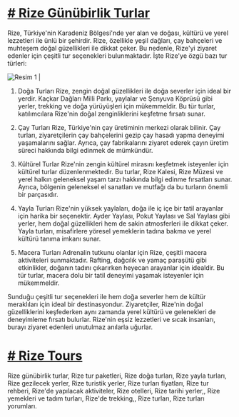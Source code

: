# <a href="https://www.rizetours.com/"># Rize Günübirlik Turlar</a>

Rize, Türkiye'nin Karadeniz Bölgesi'nde yer alan ve doğası, kültürü ve yerel lezzetleri ile ünlü bir şehirdir. Rize, özellikle yeşil dağları, çay bahçeleri ve muhteşem doğal güzellikleri ile dikkat çeker. Bu nedenle, Rize'yi ziyaret edenler için çeşitli tur seçenekleri bulunmaktadır. İşte Rize'ye özgü bazı tur türleri:

![Resim 1](https://www.rizetours.com/wp-content/uploads/apollo13_images/gunubirlik-pokut-yayla-turu-rizetours-1xz7ddwfls4vnkzo7bv7kaer83yncmh5rpw.jpg) |

1. Doğa Turları
Rize, zengin doğal güzellikleri ile doğa severler için ideal bir yerdir. Kaçkar Dağları Milli Parkı, yaylalar ve Şenyuva Köprüsü gibi yerler, trekking ve doğa yürüyüşleri için mükemmeldir. Bu tür turlar, katılımcılara Rize'nin doğal zenginliklerini keşfetme fırsatı sunar.

2. Çay Turları
Rize, Türkiye'nin çay üretiminin merkezi olarak bilinir. Çay turları, ziyaretçilerin çay bahçelerini gezip çay hasadı yapma deneyimi yaşamalarını sağlar. Ayrıca, çay fabrikalarını ziyaret ederek çayın üretim süreci hakkında bilgi edinmek de mümkündür.

3. Kültürel Turlar
Rize'nin zengin kültürel mirasını keşfetmek isteyenler için kültürel turlar düzenlenmektedir. Bu turlar, Rize Kalesi, Rize Müzesi ve yerel halkın geleneksel yaşam tarzı hakkında bilgi edinme fırsatları sunar. Ayrıca, bölgenin geleneksel el sanatları ve mutfağı da bu turların önemli bir parçasıdır.

4. Yayla Turları
Rize'nin yüksek yaylaları, doğa ile iç içe bir tatil arayanlar için harika bir seçenektir. Ayder Yaylası, Pokut Yaylası ve Sal Yaylası gibi yerler, hem doğal güzellikleri hem de sakin atmosferleri ile dikkat çeker. Yayla turları, misafirlere yöresel yemeklerin tadına bakma ve yerel kültürü tanıma imkanı sunar.

5. Macera Turları
Adrenalin tutkunu olanlar için Rize, çeşitli macera aktiviteleri sunmaktadır. Rafting, dağcılık ve yamaç paraşütü gibi etkinlikler, doğanın tadını çıkarırken heyecan arayanlar için idealdir. Bu tür turlar, macera dolu bir tatil deneyimi yaşamak isteyenler için mükemmeldir.

Sunduğu çeşitli tur seçenekleri ile hem doğa severler hem de kültür meraklıları için ideal bir destinasyondur. Ziyaretçiler, Rize'nin doğal güzelliklerini keşfederken aynı zamanda yerel kültürü ve gelenekleri de deneyimleme fırsatı bulurlar. Rize'nin eşsiz lezzetleri ve sıcak insanları, burayı ziyaret edenleri unutulmaz anılarla uğurlar.

# <a href="https://www.rizetours.com/"># Rize Tours</a>

Rize günübirlik turlar, Rize tur paketleri, Rize doğa turları, Rize yayla turları, Rize gezilecek yerler, Rize turistik yerler, Rize turları fiyatları, Rize tur rehberi, Rize'de yapılacak aktiviteler, Rize otelleri, Rize tarihi yerler,, Rize yemekleri ve tadım turları, Rize'de trekking,, Rize turları, Rize turları yorumları.
